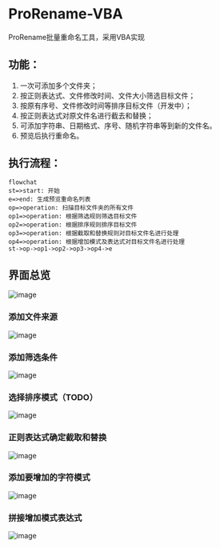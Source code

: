 # ProRename-VBA
ProRename批量重命名工具，采用VBA实现
## 功能：
1. 一次可添加多个文件夹；
2. 按正则表达式、文件修改时间、文件大小筛选目标文件；
3. 按原有序号、文件修改时间等排序目标文件（开发中）；
4. 按正则表达式对原文件名进行截去和替换；
5. 可添加字符串、日期格式、序号、随机字符串等到新的文件名。
6. 预览后执行重命名。

## 执行流程：
```mermaid
flowchat
st=>start: 开始
e=>end: 生成预览重命名列表
op=>operation: 扫描目标文件夹的所有文件
op1=>operation: 根据筛选规则筛选目标文件
op2=>operation: 根据排序规则排序目标文件
op3=>operation: 根据截取和替换规则对目标文件名进行处理
op4=>operation: 根据增加模式及表达式对目标文件名进行处理
st->op->op1->op2->op3->op4->e
```

## 界面总览
![image](https://user-images.githubusercontent.com/34180899/109485385-978d6b00-7abc-11eb-88d6-7ef56fdba24b.png)

### 添加文件来源
![image](https://user-images.githubusercontent.com/34180899/109486744-3c5c7800-7abe-11eb-8e5c-8bb537d02c80.png)

### 添加筛选条件
![image](https://user-images.githubusercontent.com/34180899/109487304-ff44b580-7abe-11eb-8129-c60c54bb931d.png)

### 选择排序模式（TODO）
![image](https://user-images.githubusercontent.com/34180899/109487345-0e2b6800-7abf-11eb-9fbd-7685ac0ec171.png)

### 正则表达式确定截取和替换
![image](https://user-images.githubusercontent.com/34180899/109487403-20a5a180-7abf-11eb-9d5e-f9522ced1115.png)

### 添加要增加的字符模式
![image](https://user-images.githubusercontent.com/34180899/109487455-31eeae00-7abf-11eb-81d2-b48197ac8103.png)

### 拼接增加模式表达式
![image](https://user-images.githubusercontent.com/34180899/109487498-3dda7000-7abf-11eb-8b41-e486d8003b80.png)
